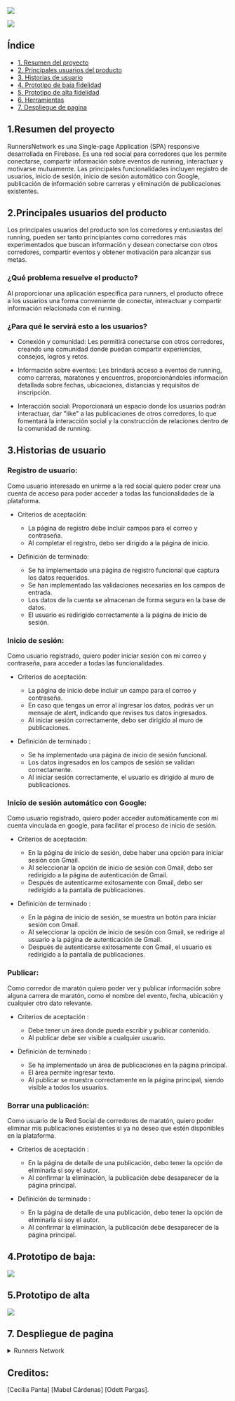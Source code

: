 ![](./src/img/logo-title33.png)

![](./src/img/logo.png)



## Índice

* [1. Resumen del proyecto](#1-resumen-del-proyecto)
* [2. Principales usuarios del producto](#2-Principales-usuarios-del-proyecto)
* [3. Historias de usuario](#3-Histrias-de-usuario)
* [4. Prototipo de baja fidelidad](#4-Prototipo-de-baja-fidelidad)
* [5. Prototipo de alta fidelidad](#5-Prototipo-de-alta-fidelidad)
* [6. Herramientas](#6-Herramientas)
* [7. Despliegue de pagina](#7-Despliegue-de-la-pagina)

## 1.Resumen del proyecto

RunnersNetwork es una Single-page Application (SPA) responsive desarrollada en Firebase. Es una red social para corredores que les permite conectarse, compartir información sobre eventos de running, interactuar y motivarse mutuamente. Las principales funcionalidades incluyen registro de usuarios, inicio de sesión, inicio de sesión automático con Google, publicación de información sobre carreras y eliminación de publicaciones existentes.

## 2.Principales usuarios del producto

Los principales usuarios del producto son los corredores y entusiastas del running, pueden ser tanto principiantes como corredores más experimentados que buscan información y desean conectarse con otros corredores, compartir eventos y obtener motivación para alcanzar sus metas.

### ¿Qué problema resuelve el producto?
Al proporcionar una aplicación específica para runners, el producto ofrece a los usuarios una forma conveniente de conectar, interactuar y compartir información relacionada con el running.

### ¿Para qué le servirá esto a los usuarios?

* Conexión y comunidad: Les permitirá conectarse con otros corredores, creando una comunidad donde puedan compartir experiencias, consejos, logros y retos.

* Información sobre eventos: Les brindará acceso a eventos de  running, como carreras, maratones y encuentros, proporcionándoles información detallada sobre fechas, ubicaciones, distancias y requisitos de inscripción.

* Interacción social: Proporcionará un espacio donde los usuarios podrán interactuar, dar "like" a las publicaciones de otros corredores, lo que fomentará la interacción social y la construcción de relaciones dentro de la comunidad de running.

## 3.Historias de usuario

### Registro de usuario:
Como usuario interesado en unirme a la red social quiero poder crear una cuenta de acceso para poder acceder a todas las funcionalidades de la plataforma.

* Criterios de aceptación:
  - La página de registro debe incluir campos para el correo y contraseña.
  -  Al completar el registro, debo ser dirigido a la página de inicio.

* Definición de terminado:
  -  Se ha implementado una página de registro funcional que captura los datos requeridos.
  -  Se han implementado las validaciones necesarias en los campos de entrada. 
  -  Los datos de la cuenta se almacenan de forma segura en la base de datos.
  -  El usuario es redirigido correctamente a la página de inicio de sesión.

### Inicio de sesión:
Como usuario registrado, quiero poder iniciar sesión con mi correo y contraseña, para acceder a todas las funcionalidades.

* Criterios de aceptación:
  -  La página de inicio debe incluir un campo para el correo y contraseña.
  -  En caso que tengas un error al ingresar los datos, podrás ver un mensaje de alert, indicando que revises tus datos ingresados.
  -  Al iniciar sesión correctamente, debo ser dirigido al muro de publicaciones.

* Definición de terminado : 
  -  Se ha implementado una página de inicio de sesión funcional.
  -  Los datos ingresados en los campos de sesión se validan correctamente.
  -  Al iniciar sesión correctamente, el usuario es dirigido al muro de publicaciones.

### Inicio de sesión automático con Google:
Como usuario registrado, quiero poder acceder automáticamente con mi cuenta vinculada en google, para facilitar el proceso de inicio de sesión.

* Criterios de aceptación:
  -  En la página de inicio de sesión, debe haber una opción para iniciar sesión con Gmail.
  -  Al seleccionar la opción de inicio de sesión con Gmail, debo ser redirigido a la página de autenticación de Gmail.
  -  Después de autenticarme exitosamente con Gmail, debo ser redirigido a la pantalla de publicaciones.

* Definición de terminado :
  -  En la página de inicio de sesión, se muestra un botón para iniciar sesión con Gmail.
  -  Al seleccionar la opción de inicio de sesión con Gmail, se redirige al usuario a la página de autenticación de Gmail.
  -  Después de autenticarse exitosamente con Gmail, el usuario es redirigido a la pantalla de publicaciones.

### Publicar:
Como corredor de maratón quiero poder ver y publicar información sobre alguna carrera de maratón, como el nombre del evento, fecha, ubicación y cualquier otro dato relevante.

* Criterios de aceptación :
  -  Debe tener un área donde pueda escribir y publicar contenido.
  -  Al publicar debe ser visible a cualquier usuario.

* Definición de terminado :
  -  Se ha implementado un área de publicaciones en la página principal. 
  -  El área permite ingresar texto.
  -  Al publicar se muestra correctamente en la página principal, siendo visible a todos los usuarios.

### Borrar una publicación:
Como usuario de la Red Social de corredores de maratón, quiero poder eliminar mis publicaciones existentes si ya no deseo que estén disponibles en la plataforma.

* Criterios de aceptación :
  -  En la página de detalle de una publicación, debo tener la opción de eliminarla si soy el autor.
  -  Al confirmar la eliminación, la publicación debe desaparecer de la página principal.

* Definición de terminado : 
  -  En la página de detalle de una publicación, debo tener la opción de eliminarla si soy el autor.
  -  Al confirmar la eliminación, la publicación debe desaparecer de la página principal.

## 4.Prototipo de baja:

![](./src/img/prototipo-de-baja-rn.png)

## 5.Prototipo de alta

![](./src/img/prototipo-de-alta-rn.png)

## 7. Despliegue de pagina

<details><summary>Runners Network</summary><p>

  * [Runners Network](https://https://runnersnetwork-96c39.firebaseapp.com)
</p></details>

## Creditos:

[Cecilia Panta]
[Mabel Cárdenas]
[Odett Pargas].
